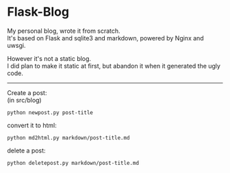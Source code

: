 Flask-Blog
=========

My personal blog, wrote it from scratch.  
It's based on Flask and sqlite3 and markdown, powered by Nginx and uwsgi.  
  
However it's not a static blog.  
I did plan to make it static at first, but abandon it when it generated the ugly code.  

---

Create a post:   
(in src/blog)
    
    python newpost.py post-title

convert it to html:

    python md2html.py markdown/post-title.md

delete a post:

    python deletepost.py markdown/post-title.md



